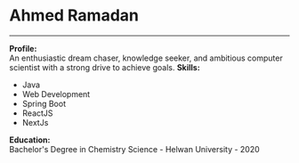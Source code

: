 # Ahmed Ramadan

---

**Profile:**  
An enthusiastic dream chaser, knowledge seeker, and ambitious computer scientist with a strong drive to achieve goals.
**Skills:**  



- Java
- Web Development
- Spring Boot
- ReactJS
- NextJs
  



**Education:**  
Bachelor's Degree in Chemistry Science - Helwan University - 2020
